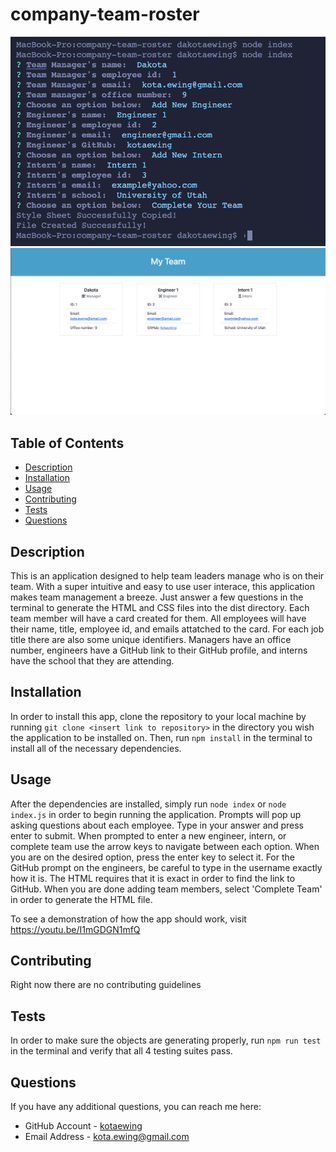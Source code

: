 # company-team-roster
![screenshot of the terminal running the application](./assets/images/screenshot.png)
![screenshot of the finished website](./assets/images/website-screenshot.png)


## Table of Contents
* [Description](#description)
* [Installation](#installation)
* [Usage](#usage)
* [Contributing](#contributing)
* [Tests](#tests)
* [Questions](#questions)


## Description
This is an application designed to help team leaders manage who is on their team.  With a super intuitive and easy to use user interace, this application makes team management a breeze.  Just answer a few questions in the terminal to generate the HTML and CSS files into the dist directory. Each team member will have a card created for them.  All employees will have their name, title, employee id, and emails attatched to the card.  For each job title there are also some unique identifiers.  Managers have an office number, engineers have a GitHub link to their GitHub profile, and interns have the school that they are attending.

## Installation
In order to install this app, clone the repository to your local machine by running `git clone <insert link to repository>` in the directory you wish the application to be installed on.  Then, run `npm install` in the terminal to install all of the necessary dependencies.  

## Usage
After the dependencies are installed, simply run `node index` or `node index.js` in order to begin running the application.  Prompts will pop up asking questions about each employee.  Type in your answer and press enter to submit.  When prompted to enter a new engineer, intern, or complete team use the arrow keys to navigate between each option.  When you are on the desired option, press the enter key to select it.  For the GitHub prompt on the engineers, be careful to type in the username exactly how it is.  The HTML requires that it is exact in order to find the link to GitHub.  When you are done adding team members, select 'Complete Team' in order to generate the HTML file.

To see a demonstration of how the app should work, visit https://youtu.be/I1mGDGN1mfQ

## Contributing
Right now there are no contributing guidelines

## Tests
In order to make sure the objects are generating properly, run `npm run test` in the terminal and verify that all 4 testing suites pass.

## Questions
If you have any additional questions, you can reach me here:

* GitHub Account - [kotaewing](https://github.com/kotaewing)
* Email Address - kota.ewing@gmail.com
